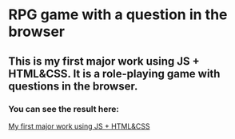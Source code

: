 # RPG game with a question in the browser

## This is my first major work using JS + HTML&amp;CSS. It is a role-playing game with questions in the browser.

### You can see the result here:
[My first major work using JS + HTML&amp;CSS]()
